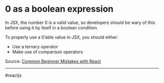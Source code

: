 # 0 as a boolean expression

In JSX, the number 0 is a valid value, so developers should be wary of this before using it by itself in a boolean condition.

To properly use a 0’able value in JSX, you should either:

- Use a ternary operator
- Make use of comparison operators

Source: [Common Beginner Mistakes with React](https://www.joshwcomeau.com/react/common-beginner-mistakes/)

---

#reactjs